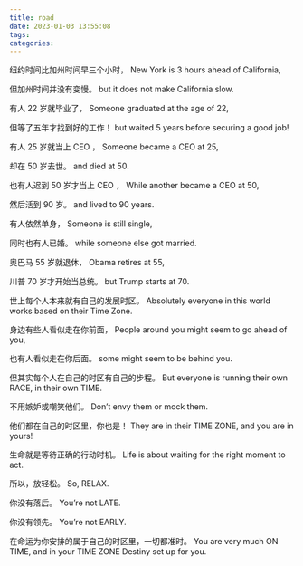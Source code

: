 ```yaml
---
title: road
date: 2023-01-03 13:55:08
tags:
categories:
---
```


纽约时间比加州时间早三个小时，
New York is 3 hours ahead of California,

但加州时间并没有变慢。
but it does not make California slow.

有人 22 岁就毕业了，
Someone graduated at the age of 22,

但等了五年才找到好的工作！
but waited 5 years before securing a good job!

有人 25 岁就当上 CEO ，
Someone became a CEO at 25,

却在 50 岁去世。
and died at 50.

也有人迟到 50 岁才当上 CEO ，
While another became a CEO at 50,

然后活到 90 岁。
and lived to 90 years.

有人依然单身，
Someone is still single,

同时也有人已婚。
while someone else got married.

奥巴马 55 岁就退休，
Obama retires at 55,

川普 70 岁才开始当总统。
but Trump starts at 70.

世上每个人本来就有自己的发展时区。
Absolutely everyone in this world works based on their Time Zone.

身边有些人看似走在你前面，
People around you might seem to go ahead of you,

也有人看似走在你后面。
some might seem to be behind you.

但其实每个人在自己的时区有自己的步程。
But everyone is running their own RACE, in their own TIME.

不用嫉妒或嘲笑他们。
Don’t envy them or mock them.

他们都在自己的时区里，你也是！
They are in their TIME ZONE, and you are in yours!

生命就是等待正确的行动时机。
Life is about waiting for the right moment to act.

所以，放轻松。
So, RELAX.

你没有落后。
You’re not LATE.

你没有领先。
You’re not EARLY.

在命运为你安排的属于自己的时区里，一切都准时。
You are very much ON TIME, and in your TIME ZONE Destiny set up for you.